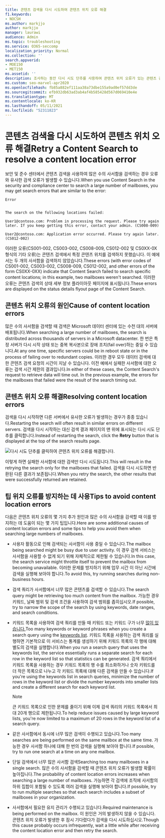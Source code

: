 ```yaml
---
title: 콘텐츠 검색을 다시 시도하여 콘텐츠 위치 오류 해결
f1.keywords:
- NOCSH
ms.author: markjjo
author: markjjo
manager: laurawi
audience: Admin
ms.topic: troubleshooting
ms.service: O365-seccomp
localization_priority: Normal
ms.collection: ''
search.appverid:
- MOE150
- MET150
ms.assetid: ''
description: 조사하는 동안 다시 시도 단추를 사용하여 콘텐츠 위치 오류가 있는 콘텐츠 검색을 해결할 수 있습니다.
ms.custom: seo-marvel-apr2020
ms.openlocfilehash: fb85a882ef111aa38a73dbe155a9ad0ef57dd3de
ms.sourcegitcommit: efb932db63ad3ab4af4b585428d567d069410e4e
ms.translationtype: MT
ms.contentlocale: ko-KR
ms.lasthandoff: 05/11/2021
ms.locfileid: "52311823"
---
```

# <a name="retry-a-content-search-to-resolve-a-content-location-error"></a><span data-ttu-id="d4a35-103">콘텐츠 검색을 다시 시도하여 콘텐츠 위치 오류 해결</span><span class="sxs-lookup"><span data-stu-id="d4a35-103">Retry a Content Search to resolve a content location error</span></span>

<span data-ttu-id="d4a35-104">보안 및 준수 센터에서 콘텐츠 검색을 사용하여 많은 수의 사서함을 검색하는 경우 오류와 유사한 검색 오류가 발생할 수 있습니다.</span><span class="sxs-lookup"><span data-stu-id="d4a35-104">When you use Content Search in the security and compliance center to search a large number of mailboxes, you may get search errors that are similar to the  error:</span></span>

```text
Error


The search on the following locations failed:

User1@contoso.com: Problem in processing the request. Please try again later. If you keep getting this error, contact your admin. (CS008-009)

User2@contoso.com: Application error occurred. Please try again later. (CS012-002)
```

<span data-ttu-id="d4a35-105">이러한 오류(CS001-002, CS003-002, CS008-009, CS012-002 및 CS0XX-0X 형식의 기타 오류)는 콘텐츠 검색에서 특정 콘텐츠 위치를 검색하지 못했습니다. 이 예에서는 두 개의 사서함을 검색하지 않았습니다.</span><span class="sxs-lookup"><span data-stu-id="d4a35-105">These errors (with error codes of CS001-002, CS003-002, CS008-009, CS012-002, and other errors of the form CS0XX-0XX) indicate that Content Search failed to search specific content locations; in this example, two mailboxes weren't searched.</span></span> <span data-ttu-id="d4a35-106">이러한 오류는 콘텐츠 검색의 상태 세부 정보 플라이아웃 페이지에 표시됩니다.</span><span class="sxs-lookup"><span data-stu-id="d4a35-106">These errors are displayed on the status details flyout page of the Content Search.</span></span>

## <a name="cause-of-content-location-errors"></a><span data-ttu-id="d4a35-107">콘텐츠 위치 오류의 원인</span><span class="sxs-lookup"><span data-stu-id="d4a35-107">Cause of content location errors</span></span>

<span data-ttu-id="d4a35-108">많은 수의 사서함을 검색할 때 검색은 Microsoft 데이터 센터에 있는 수천 대의 서버에 배포됩니다.</span><span class="sxs-lookup"><span data-stu-id="d4a35-108">When searching a large number of mailboxes, the search is distributed across thousands of servers in a Microsoft datacenter.</span></span> <span data-ttu-id="d4a35-109">한 번은 특정 서버가 다시 시작 상태 또는 중복 복사본으로 장애 조치(fail over)하는 중일 수 있습니다.</span><span class="sxs-lookup"><span data-stu-id="d4a35-109">At any one time, specific servers could be in reboot state or in the process of failing over to redundant copies.</span></span> <span data-ttu-id="d4a35-110">이러한 경우 모두 데이터 검색에 대한 콘텐츠 검색 요청의 시간이 지날 수 있습니다. 이전 예에서 실패한 사서함에 대한 오류는 검색 시간 제한의 결과입니다.</span><span class="sxs-lookup"><span data-stu-id="d4a35-110">In either of these cases, the Content Search's request to retrieve data will time out. In the previous example, the errors for the mailboxes that failed were the result of the search timing out.</span></span>

## <a name="resolving-content-location-errors"></a><span data-ttu-id="d4a35-111">콘텐츠 위치 오류 해결</span><span class="sxs-lookup"><span data-stu-id="d4a35-111">Resolving content location errors</span></span>

<span data-ttu-id="d4a35-112">검색을 다시 시작하면 다른 서버에서 유사한 오류가 발생하는 경우가 종종 있습니다.</span><span class="sxs-lookup"><span data-stu-id="d4a35-112">Restarting the search will often result in similar errors on different servers.</span></span> <span data-ttu-id="d4a35-113">검색을 다시 시작하는 대신 검색  결과 페이지의 맨 위에 표시되는 다시 시도 단추를 클릭합니다.</span><span class="sxs-lookup"><span data-stu-id="d4a35-113">Instead of restarting the search, click the **Retry** button that is displayed at the top of the search results page.</span></span>

![다시 시도 단추를 클릭하여 콘텐츠 위치 오류를 해결합니다.](../media/retrycontentsearch3.png)

<span data-ttu-id="d4a35-115">이렇게 하면 실패한 사서함에 대한 검색만 다시 시도됩니다.</span><span class="sxs-lookup"><span data-stu-id="d4a35-115">This will result in the retrying the search only for the mailboxes that failed.</span></span> <span data-ttu-id="d4a35-116">검색을 다시 시도하면 반환된 다른 결과가 보존됩니다.</span><span class="sxs-lookup"><span data-stu-id="d4a35-116">When you retry the search, the other results that were successfully returned are retained.</span></span>

## <a name="tips-to-avoid-content-location-errors"></a><span data-ttu-id="d4a35-117">팁 위치 오류를 방지하는 데 사용</span><span class="sxs-lookup"><span data-stu-id="d4a35-117">Tips to avoid content location errors</span></span>

<span data-ttu-id="d4a35-118">다음은 콘텐츠 위치 오류의 몇 가지 추가 원인과 많은 수의 사서함을 검색할 때 이를 방지하는 데 도움이 되는 몇 가지 팁입니다.</span><span class="sxs-lookup"><span data-stu-id="d4a35-118">Here are some additional causes of content location errors and some tips to help you avoid them when searching large numbers of mailboxes.</span></span>

- <span data-ttu-id="d4a35-119">사용자 활동으로 인해 검색되는 사서함이 사용 중일 수 있습니다.</span><span class="sxs-lookup"><span data-stu-id="d4a35-119">The mailbox being searched might be busy due to user activity.</span></span> <span data-ttu-id="d4a35-120">이 경우 검색 서비스는 사서함을 사용할 수 없게 되기 위해 자체적으로 제한될 수 있습니다.</span><span class="sxs-lookup"><span data-stu-id="d4a35-120">In this case, the search service might throttle itself to prevent the mailbox from becoming unavailable.</span></span> <span data-ttu-id="d4a35-121">이러한 문제를 방지하기 위해 업무 시간 이 아닌 시간에 검색을 실행해 보아야 합니다.</span><span class="sxs-lookup"><span data-stu-id="d4a35-121">To avoid this, try running searches during non-business hours.</span></span>

- <span data-ttu-id="d4a35-122">검색 쿼리가 사서함에서 너무 많은 콘텐츠를 검색할 수 있습니다.</span><span class="sxs-lookup"><span data-stu-id="d4a35-122">The search query might be retrieving too much content from the mailbox.</span></span> <span data-ttu-id="d4a35-123">가능한 경우 키워드, 날짜 범위 및 검색 조건을 사용하여 검색 범위를 좁히십시오.</span><span class="sxs-lookup"><span data-stu-id="d4a35-123">If possible, try to narrow the scope of the search by using keywords, date ranges, and search conditions.</span></span>

- <span data-ttu-id="d4a35-124">키워드 목록을 사용하여 검색 쿼리를 만들 때 키워드 또는 키워드 구가 너무 [많이 있습니다.](view-keyword-statistics-for-content-search.md#get-keyword-statistics-for-searches)</span><span class="sxs-lookup"><span data-stu-id="d4a35-124">Too many keywords or keyword phrases when you create a search query using the [keywords list](view-keyword-statistics-for-content-search.md#get-keyword-statistics-for-searches).</span></span> <span data-ttu-id="d4a35-125">키워드 목록을 사용하는 검색 쿼리를 실행하면 기본적으로 이 서비스는 통계를 생성하기 위해 키워드 목록의 각 행에 대해 별도의 검색을 실행합니다.</span><span class="sxs-lookup"><span data-stu-id="d4a35-125">When you run a search query that uses the keywords list, the service essentially runs a separate search for each row in the keyword list so that statistics can be generated.</span></span> <span data-ttu-id="d4a35-126">검색 쿼리에서 키워드 목록을 사용하는 경우 키워드 목록의 행 수를 최소화하거나 숫자 키워드를 더 작은 목록으로 나누고 각 키워드 목록에 대해 다른 검색을 만들 수 있습니다.</span><span class="sxs-lookup"><span data-stu-id="d4a35-126">If you're using the keywords list in search queries, minimize the number of rows in the keyword list or divide the number keywords into smaller lists and create a different search for each keyword list.</span></span>

  > [!NOTE]
  > <span data-ttu-id="d4a35-127">큰 키워드 목록으로 인한 문제를 줄이기 위해 이제 검색 쿼리의 키워드 목록에서 최대 20개 행으로 제한됩니다.</span><span class="sxs-lookup"><span data-stu-id="d4a35-127">To help reduce issues caused by large keyword lists, you're now limited to a maximum of 20 rows in the keyword list of a search query.</span></span>

- <span data-ttu-id="d4a35-128">같은 사서함에서 동시에 너무 많은 검색이 수행되고 있습니다.</span><span class="sxs-lookup"><span data-stu-id="d4a35-128">Too many searches are being performed on the same mailbox at the same time.</span></span> <span data-ttu-id="d4a35-129">가능한 경우 사서함 하나에 대해 한 번의 검색을 실행해 보아야 합니다.</span><span class="sxs-lookup"><span data-stu-id="d4a35-129">If possible, try to run one search at a time on any one mailbox.</span></span>

- <span data-ttu-id="d4a35-130">단일 검색에서 너무 많은 사서함 검색</span><span class="sxs-lookup"><span data-stu-id="d4a35-130">Searching too many mailboxes in a single search.</span></span> <span data-ttu-id="d4a35-131">많은 수의 사서함을 검색할 때 콘텐츠 위치 오류가 발생할 확률이 높아집니다.</span><span class="sxs-lookup"><span data-stu-id="d4a35-131">The probability of content location errors increases when searching a large number of mailboxes.</span></span> <span data-ttu-id="d4a35-132">가능하면 각 검색에 조직에 사서함의 하위 집합이 포함될 수 있도록 여러 검색을 실행해 보아야 합니다.</span><span class="sxs-lookup"><span data-stu-id="d4a35-132">If possible, try to run multiple searches so that each search includes a subset of  mailboxes in your organization.</span></span>

- <span data-ttu-id="d4a35-133">사서함에서 필요한 유지 관리가 수행되고 있습니다.</span><span class="sxs-lookup"><span data-stu-id="d4a35-133">Required maintenance is being performed on the mailbox.</span></span> <span data-ttu-id="d4a35-134">이 원인은 거의 발생하지 않을 수 있습니다. 콘텐츠 위치 오류가 발생한 후 잠시 기다렸다가 검색을 다시 시도하십시오.</span><span class="sxs-lookup"><span data-stu-id="d4a35-134">Though this cause probably occurs infrequently, wait a little while after receiving the content location error and then retry the search.</span></span>
